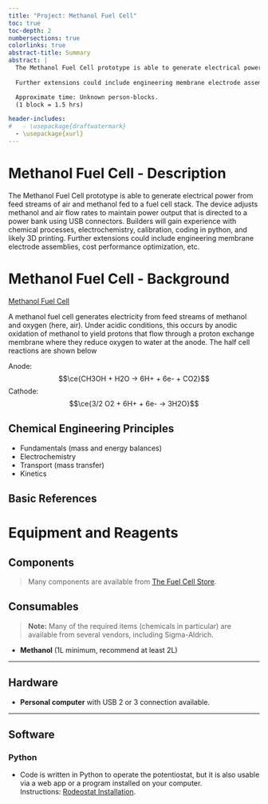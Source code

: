 ```yaml
---
title: "Project: Methanol Fuel Cell"
toc: true
toc-depth: 2
numbersections: true
colorlinks: true
abstract-title: Summary
abstract: |
  The Methanol Fuel Cell prototype is able to generate electrical power from feed streams of air and methanol fed to a fuel cell stack. The device adjusts methanol and air flow rates to maintain power output that is directed to a power bank using USB connectors. Builders will gain experience with chemical processes, electrochemistry, calibration, coding in python, and likely 3D printing.
  
  Further extensions could include engineering membrane electrode assemblies, cost performance optimization, etc.

  Approximate time: Unknown person-blocks.
  (1 block = 1.5 hrs)

header-includes:
#   - \usepackage{draftwatermark}
  - \usepackage{xurl}
---
```


# Methanol Fuel Cell - Description
The Methanol Fuel Cell prototype is able to generate electrical power from feed streams of air and methanol fed to a fuel cell stack. The device adjusts methanol and air flow rates to maintain power output that is directed to a power bank using USB connectors. Builders will gain experience with chemical processes, electrochemistry, calibration, coding in python, and likely 3D printing. Further extensions could include engineering membrane electrode assemblies, cost performance optimization, etc.

# Methanol Fuel Cell - Background
[Methanol Fuel Cell](img/methanol_fuel_cell_NASA_Wikipedia.jpg)

A methanol fuel cell generates electricity from feed streams of methanol and oxygen (here, air). Under acidic conditions, this occurs by anodic oxidation of methanol to yield protons that flow through a proton exchange membrane where they reduce oxygen to water at the anode. The half cell reactions are shown below

Anode: $$\ce{CH3OH + H2O -> 6H+ + 6e- + CO2}$$
Cathode: $$\ce{3/2 O2 + 6H+ + 6e- -> 3H2O}$$


## Chemical Engineering Principles

- Fundamentals (mass and energy balances)
- Electrochemistry
- Transport (mass transfer)
- Kinetics

## Basic References

# Equipment and Reagents

## Components
> Many components are available from [The Fuel Cell Store](https://www.fuelcellstore.com/).

## Consumables
> **Note:** Many of the required items (chemicals in particular) are available from several vendors, including Sigma-Aldrich.

- **Methanol** (1L minimum, recommend at least 2L)  
---

## Hardware
- **Personal computer** with USB 2 or 3 connection available.

---

## Software

### Python
- Code is written in Python to operate the potentiostat, but it is also usable via a web app or a program installed on your computer.  
  Instructions: [Rodeostat Installation](https://blog.iorodeo.com/rodeostat-software/).



